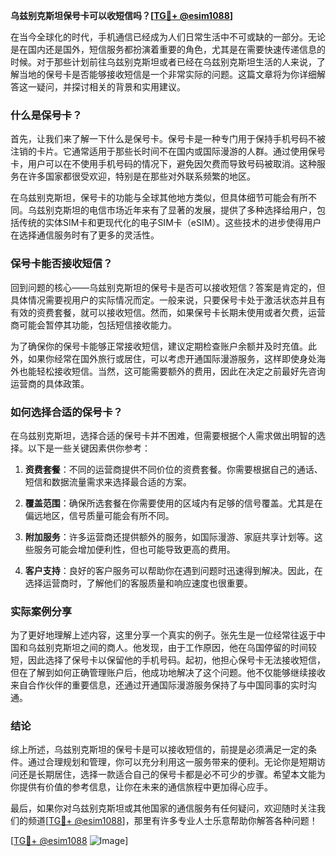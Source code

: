 **乌兹别克斯坦保号卡可以收短信吗？[[TG💪+ @esim1088](https://t.me/s/esim1088)]**

在当今全球化的时代，手机通信已经成为人们日常生活中不可或缺的一部分。无论是在国内还是国外，短信服务都扮演着重要的角色，尤其是在需要快速传递信息的时候。对于那些计划前往乌兹别克斯坦或者已经在乌兹别克斯坦生活的人来说，了解当地的保号卡是否能够接收短信是一个非常实际的问题。这篇文章将为你详细解答这一疑问，并探讨相关的背景和实用建议。

### 什么是保号卡？

首先，让我们来了解一下什么是保号卡。保号卡是一种专门用于保持手机号码不被注销的卡片。它通常适用于那些长时间不在国内或国际漫游的人群。通过使用保号卡，用户可以在不使用手机号码的情况下，避免因欠费而导致号码被取消。这种服务在许多国家都很受欢迎，特别是在那些对外联系频繁的地区。

在乌兹别克斯坦，保号卡的功能与全球其他地方类似，但具体细节可能会有所不同。乌兹别克斯坦的电信市场近年来有了显著的发展，提供了多种选择给用户，包括传统的实体SIM卡和更现代化的电子SIM卡（eSIM）。这些技术的进步使得用户在选择通信服务时有了更多的灵活性。

### 保号卡能否接收短信？

回到问题的核心——乌兹别克斯坦的保号卡是否可以接收短信？答案是肯定的，但具体情况需要视用户的实际情况而定。一般来说，只要保号卡处于激活状态并且有有效的资费套餐，就可以接收短信。然而，如果保号卡长期未使用或者欠费，运营商可能会暂停其功能，包括短信接收能力。

为了确保你的保号卡能够正常接收短信，建议定期检查账户余额并及时充值。此外，如果你经常在国外旅行或居住，可以考虑开通国际漫游服务，这样即使身处海外也能轻松接收短信。当然，这可能需要额外的费用，因此在决定之前最好先咨询运营商的具体政策。

### 如何选择合适的保号卡？

在乌兹别克斯坦，选择合适的保号卡并不困难，但需要根据个人需求做出明智的选择。以下是一些关键因素供你参考：

1. **资费套餐**：不同的运营商提供不同价位的资费套餐。你需要根据自己的通话、短信和数据流量需求来选择最合适的方案。
   
2. **覆盖范围**：确保所选套餐在你需要使用的区域内有足够的信号覆盖。尤其是在偏远地区，信号质量可能会有所不同。

3. **附加服务**：许多运营商还提供额外的服务，如国际漫游、家庭共享计划等。这些服务可能会增加便利性，但也可能导致更高的费用。

4. **客户支持**：良好的客户服务可以帮助你在遇到问题时迅速得到解决。因此，在选择运营商时，了解他们的客服质量和响应速度也很重要。

### 实际案例分享

为了更好地理解上述内容，这里分享一个真实的例子。张先生是一位经常往返于中国和乌兹别克斯坦之间的商人。他发现，由于工作原因，他在乌国停留的时间较短，因此选择了保号卡以保留他的手机号码。起初，他担心保号卡无法接收短信，但在了解到如何正确管理账户后，他成功地解决了这个问题。他不仅能够继续接收来自合作伙伴的重要信息，还通过开通国际漫游服务保持了与中国同事的实时沟通。

### 结论

综上所述，乌兹别克斯坦的保号卡是可以接收短信的，前提是必须满足一定的条件。通过合理规划和管理，你可以充分利用这一服务带来的便利。无论你是短期访问还是长期居住，选择一款适合自己的保号卡都是必不可少的步骤。希望本文能为你提供有价值的参考信息，让你在未来的通信旅程中更加得心应手。

最后，如果你对乌兹别克斯坦或其他国家的通信服务有任何疑问，欢迎随时关注我们的频道[[TG💪+ @esim1088](https://t.me/s/esim1088)]，那里有许多专业人士乐意帮助你解答各种问题！

[[TG💪+ @esim1088](https://t.me/s/esim1088) ![Image](https://i.postimg.cc/4NQfJmqS/Snipaste-2025-05-13-00-14-12.png)]